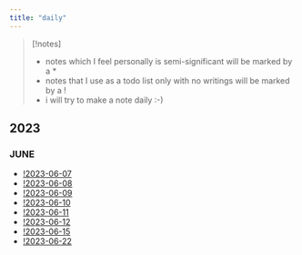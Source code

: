 ```yaml
---
title: "daily"
---
```

> [!notes] 
> - notes which I feel personally is semi-significant will be marked by a * 
> - notes that I use as a todo list only with no writings will be marked by a !
> - i will try to make a note daily :-)

## 2023
### JUNE
- [!2023-06-07](notes/daily/2023-06-07.md)
- [!2023-06-08](notes/daily/2023-06-08.md)
- [!2023-06-09](notes/daily/2023-06-09.md)
- [!2023-06-10](notes/daily/2023-06-10.md)
- [!2023-06-11](notes/daily/2023-06-11.md)
- [!2023-06-12](notes/daily/2023-06-12.md)
- [!2023-06-15](notes/daily/2023-06-15.md)
- [!2023-06-22](notes/daily/2023-06-22.md)

